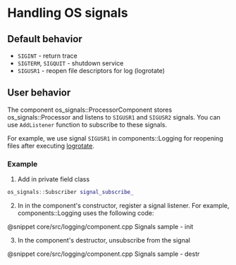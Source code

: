 # Handling OS signals

## Default behavior

- `SIGINT` - return trace
- `SIGTERM`, `SIGQUIT` - shutdown service
- `SIGUSR1` - reopen file descriptors for log (logrotate)


## User behavior

The component os_signals::ProcessorComponent stores os_signals::Processor
and listens to `SIGUSR1` and `SIGUSR2` signals.
You can use `AddListener` function to subscribe to these signals.

For example, we use signal `SIGUSR1` in components::Logging for reopening files
after executing [logrotate](https://github.com/logrotate/logrotate).


### Example

1. Add in private field class

```cpp
os_signals::Subscriber signal_subscribe_
```

2. In in the component's constructor, register a signal listener. For example,
components::Logging uses the following code:

@snippet core/src/logging/component.cpp  Signals sample - init

3. In the component's destructor, unsubscribe from the signal

@snippet core/src/logging/component.cpp  Signals sample - destr
